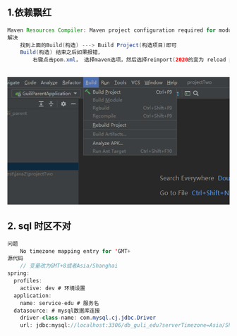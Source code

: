## 1.依赖飘红

```java
Maven Resources Compiler: Maven project configuration required for module 'xxx' isn't available.
解决
    找到上面的Build(构造) ---> Build Project(构造项目)即可
    Build(构造) 结束之后如果报错，
    	右键点击pom.xml， 选择maven选项，然后选择reimport(2020的变为 reload project)
    
```

![image-20210416174203634](image-20210416174203634.png)

## 2. sql 时区不对

```java
问题
	No timezone mapping entry for 'GMT+
源代码
	// 变量改为GMT+8或者Asia/Shanghai        
spring:
  profiles:
    active: dev # 环境设置
  application:
    name: service-edu # 服务名
  datasource: # mysql数据库连接
    driver-class-name: com.mysql.cj.jdbc.Driver
    url: jdbc:mysql://localhost:3306/db_guli_edu?serverTimezone=Asia/Shanghai        
```

